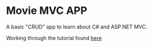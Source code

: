 # Movie MVC APP
<p>A basic "CRUD" app to learn about C# and ASP.NET MVC.</p>
<p>Working through the tutorial found <a href="https://docs.microsoft.com/en-us/aspnet/core/tutorials/first-mvc-app/?view=aspnetcore-3.1">here</a> 
